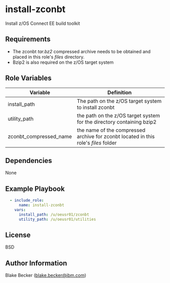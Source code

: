 install-zconbt
=========

Install z/OS Connect EE build toolkit

Requirements
------------

* The zconbt _tar.bz2_ compressed archive needs to be obtained and placed in this role's _files_ directory.
* Bzip2 is also required on the z/OS target system

Role Variables
--------------

| Variable               | Definition                                                                          |
|------------------------|-------------------------------------------------------------------------------------|
| install_path           | The path on the z/OS target system to install zconbt                                |
| utility_path           | the path on the z/OS target system for the directory containing bzip2               |
| zconbt_compressed_name | the name of the compressed archive for zconbt located in this role's _files_ folder |
  
Dependencies
------------

None

Example Playbook
----------------

```yaml
  - include_role:
      name: install-zconbt
    vars:
      install_path: /u/oeusr01/zconbt
      utility_path: /u/oeusr01/utilities
```

License
-------

BSD

Author Information
------------------

Blake Becker (blake.becker@ibm.com)